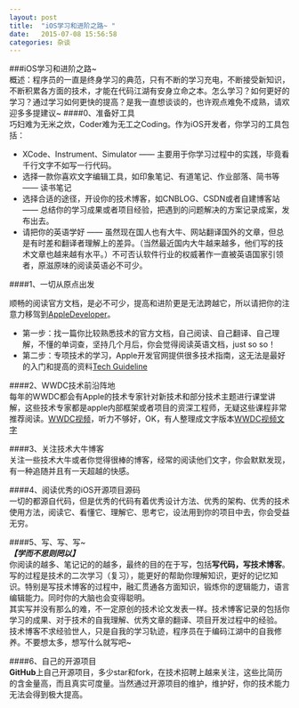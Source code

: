 ```yaml
---
layout: post
title:  "iOS学习和进阶之路~ "
date:   2015-07-08 15:56:58
categories: 杂谈
---
```


###iOS学习和进阶之路~  
概述：程序员的一直是终身学习的典范，只有不断的学习充电，不断接受新知识，不断积累各方面的技术，才能在代码江湖有安身立命之本。怎么学习？如何更好的学习？通过学习如何更快的提高？是我一直想谈谈的，也许观点难免不成熟，请欢迎多多提建议~
####0、准备好工具  
巧妇难为无米之炊，Coder难为无工之Coding。作为iOS开发者，你学习的工具包括：  

*	XCode、Instrument、Simulator —— 主要用于你学习过程中的实践，毕竟看千行文字不如写一行代码。  
*	选择一款你喜欢文字编辑工具，如印象笔记、有道笔记、作业部落、简书等 —— 读书笔记
*	选择合适的途径，开设你的技术博客，如CNBLOG、CSDN或者自建博客站 —— 总结你的学习成果或者项目经验，把遇到的问题解决的方案记录成案，发布出去。  
*	请把你的英语学好 —— 虽然现在国人也有大牛、网站翻译国外的文章，但总是有时差和翻译者理解上的差异。（当然最近国内大牛越来越多，他们写的技术文章也越来越有水平。）不可否认软件行业的权威著作一直被英语国家引领者，原滋原味的阅读英语必不可少。

####1、一切从原点出发  

顺畅的阅读官方文档，是必不可少，提高和进阶更是无法跨越它，所以请把你的注意力移驾到[AppleDeveloper](developer.apple.com)。  

*	第一步：找一篇你比较熟悉技术的官方文档，自己阅读、自己翻译、自己理解，不懂的单词查，坚持几个月后，你会觉得阅读英语文档，just so so！ 
*	第二步：专项技术的学习，Apple开发官网提供很多技术指南，这无法是最好的入门和提高的资料[Tech Guideline](https://developer.apple.com/library/ios/navigation/#section=Resource%20Types&topic=Guides​)  

####2、WWDC技术前沿阵地  
每年的WWDC都会有Apple的技术专家针对新技术和部分技术主题进行课堂讲解，这些技术专家都是apple内部框架或者项目的资深工程师，无疑这些课程非常推荐阅读。[WWDC视频](https://developer.apple.com/devcenter/ios/index.action)，听力不够好，OK，有人整理成文字版本[WWDC视频文字](http://asciiwwdc.com/)  

####3、关注技术大牛博客   
关注一些技术大牛或者你觉得很棒的博客，经常的阅读他们文字，你会默默发现，有一种追随并且有一天超越的快感。   

####4、阅读优秀的iOS开源项目源码  
一切的都源自代码，但是优秀的代码有着优秀设计方法、优秀的架构、优秀的技术使用方法，阅读它、看懂它、理解它、思考它，设法用到你的项目中去，你会受益无穷。   

####5、写、写、写~   
***【学而不思则罔以】***   
	你阅读的越多、笔记记的的越多，最终的目的在于写，包括**写代码，写技术博客**。写的过程是技术的二次学习（复习），能更好的帮助你理解知识，更好的记忆知识。特别是写技术博客的过程中，融汇贯通各方面知识，锻炼你的逻辑能力，语言编辑能力。同时你的大脑也会变得聪明。  
	其实写并没有那么的难，不一定原创的技术论文发表一样。技术博客记录的包括你学习的成果、对于技术的自我理解、优秀文章的翻译、项目开发过程中的经验。  
	技术博客不求经验世人，只是自我的学习轨迹，程序员在于编码江湖中的自我修养。不要想太多，想写什么就写吧~  
	
####6、自己的开源项目  
**GitHub**上自己开源项目，多少star和fork，在技术招聘上越来关注，这些比简历的含金量高，而且真实可度量。当然通过开源项目的维护，维护好，你的技术能力无法会得到极大提高。
